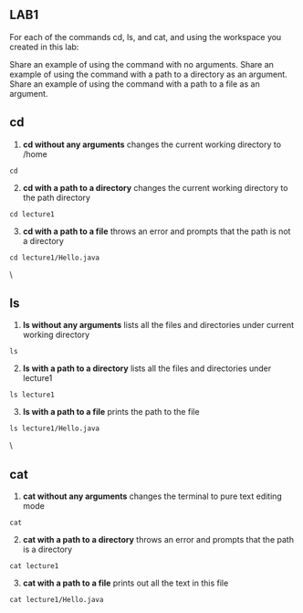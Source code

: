 ## **LAB1**

For each of the commands cd, ls, and cat, and using the workspace you created in this lab:

Share an example of using the command with no arguments.
Share an example of using the command with a path to a directory as an argument.
Share an example of using the command with a path to a file as an argument.


## cd
1. **cd without any arguments** changes the current working directory to /home
```
cd
```
2. **cd with a path to a directory** changes the current working directory to the path directory
```
cd lecture1
```
3. **cd with a path to a file** throws an error and prompts that the path is not a directory
```
cd lecture1/Hello.java
```
\
## ls
1. **ls without any arguments** lists all the files and directories under current working directory
```
ls
```
2. **ls with a path to a directory** lists all the files and directories under lecture1
```
ls lecture1
```
3. **ls with a path to a file**  prints the path to the file
```
ls lecture1/Hello.java
```
\
## cat
1. **cat without any arguments** changes the terminal to pure text editing mode
```
cat
```
2. **cat with a path to a directory** throws an error and prompts that the path is a directory
```
cat lecture1
```
3. **cat with a path to a file** prints out all the text in this file
```
cat lecture1/Hello.java
```
